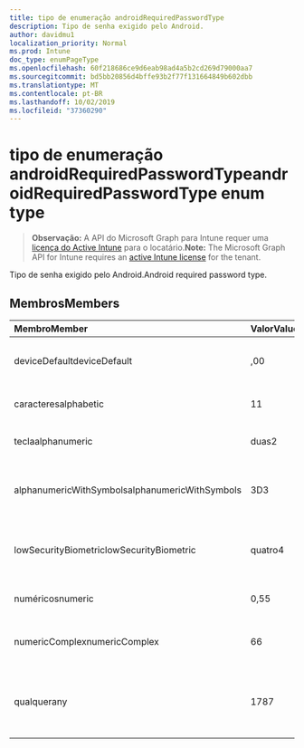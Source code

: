 ```yaml
---
title: tipo de enumeração androidRequiredPasswordType
description: Tipo de senha exigido pelo Android.
author: davidmu1
localization_priority: Normal
ms.prod: Intune
doc_type: enumPageType
ms.openlocfilehash: 60f218686ce9d6eab98ad4a5b2cd269d79000aa7
ms.sourcegitcommit: bd5bb20856d4bffe93b2f77f131664849b602dbb
ms.translationtype: MT
ms.contentlocale: pt-BR
ms.lasthandoff: 10/02/2019
ms.locfileid: "37360290"
---
```

# <a name="androidrequiredpasswordtype-enum-type"></a><span data-ttu-id="e10eb-103">tipo de enumeração androidRequiredPasswordType</span><span class="sxs-lookup"><span data-stu-id="e10eb-103">androidRequiredPasswordType enum type</span></span>

> <span data-ttu-id="e10eb-104">**Observação:** A API do Microsoft Graph para Intune requer uma [licença do Active Intune](https://go.microsoft.com/fwlink/?linkid=839381) para o locatário.</span><span class="sxs-lookup"><span data-stu-id="e10eb-104">**Note:** The Microsoft Graph API for Intune requires an [active Intune license](https://go.microsoft.com/fwlink/?linkid=839381) for the tenant.</span></span>

<span data-ttu-id="e10eb-105">Tipo de senha exigido pelo Android.</span><span class="sxs-lookup"><span data-stu-id="e10eb-105">Android required password type.</span></span>

## <a name="members"></a><span data-ttu-id="e10eb-106">Membros</span><span class="sxs-lookup"><span data-stu-id="e10eb-106">Members</span></span>
|<span data-ttu-id="e10eb-107">Membro</span><span class="sxs-lookup"><span data-stu-id="e10eb-107">Member</span></span>|<span data-ttu-id="e10eb-108">Valor</span><span class="sxs-lookup"><span data-stu-id="e10eb-108">Value</span></span>|<span data-ttu-id="e10eb-109">Descrição</span><span class="sxs-lookup"><span data-stu-id="e10eb-109">Description</span></span>|
|:---|:---|:---|
|<span data-ttu-id="e10eb-110">deviceDefault</span><span class="sxs-lookup"><span data-stu-id="e10eb-110">deviceDefault</span></span>|<span data-ttu-id="e10eb-111">,0</span><span class="sxs-lookup"><span data-stu-id="e10eb-111">0</span></span>|<span data-ttu-id="e10eb-112">Valor padrão do dispositivo, sem intenção.</span><span class="sxs-lookup"><span data-stu-id="e10eb-112">Device default value, no intent.</span></span>|
|<span data-ttu-id="e10eb-113">caracteres</span><span class="sxs-lookup"><span data-stu-id="e10eb-113">alphabetic</span></span>|<span data-ttu-id="e10eb-114">1</span><span class="sxs-lookup"><span data-stu-id="e10eb-114">1</span></span>|<span data-ttu-id="e10eb-115">Senha alfabética necessária.</span><span class="sxs-lookup"><span data-stu-id="e10eb-115">Alphabetic password required.</span></span>|
|<span data-ttu-id="e10eb-116">tecla</span><span class="sxs-lookup"><span data-stu-id="e10eb-116">alphanumeric</span></span>|<span data-ttu-id="e10eb-117">duas</span><span class="sxs-lookup"><span data-stu-id="e10eb-117">2</span></span>|<span data-ttu-id="e10eb-118">Senha alfanumérica obrigatória.</span><span class="sxs-lookup"><span data-stu-id="e10eb-118">Alphanumeric password required.</span></span>|
|<span data-ttu-id="e10eb-119">alphanumericWithSymbols</span><span class="sxs-lookup"><span data-stu-id="e10eb-119">alphanumericWithSymbols</span></span>|<span data-ttu-id="e10eb-120">3D</span><span class="sxs-lookup"><span data-stu-id="e10eb-120">3</span></span>|<span data-ttu-id="e10eb-121">Alfanumérica com símbolos de senha necessários.</span><span class="sxs-lookup"><span data-stu-id="e10eb-121">Alphanumeric with symbols password required.</span></span>|
|<span data-ttu-id="e10eb-122">lowSecurityBiometric</span><span class="sxs-lookup"><span data-stu-id="e10eb-122">lowSecurityBiometric</span></span>|<span data-ttu-id="e10eb-123">quatro</span><span class="sxs-lookup"><span data-stu-id="e10eb-123">4</span></span>|<span data-ttu-id="e10eb-124">Senha com base em Biometria de segurança baixa necessária.</span><span class="sxs-lookup"><span data-stu-id="e10eb-124">Low security biometrics based password required.</span></span>|
|<span data-ttu-id="e10eb-125">numéricos</span><span class="sxs-lookup"><span data-stu-id="e10eb-125">numeric</span></span>|<span data-ttu-id="e10eb-126">0,5</span><span class="sxs-lookup"><span data-stu-id="e10eb-126">5</span></span>|<span data-ttu-id="e10eb-127">Senha numérica obrigatória.</span><span class="sxs-lookup"><span data-stu-id="e10eb-127">Numeric password required.</span></span>|
|<span data-ttu-id="e10eb-128">numericComplex</span><span class="sxs-lookup"><span data-stu-id="e10eb-128">numericComplex</span></span>|<span data-ttu-id="e10eb-129">6</span><span class="sxs-lookup"><span data-stu-id="e10eb-129">6</span></span>|<span data-ttu-id="e10eb-130">Senha numérica complexa obrigatória.</span><span class="sxs-lookup"><span data-stu-id="e10eb-130">Numeric complex password required.</span></span>|
|<span data-ttu-id="e10eb-131">qualquer</span><span class="sxs-lookup"><span data-stu-id="e10eb-131">any</span></span>|<span data-ttu-id="e10eb-132">178</span><span class="sxs-lookup"><span data-stu-id="e10eb-132">7</span></span>|<span data-ttu-id="e10eb-133">Uma senha ou um padrão é necessário, e qualquer um é aceitável.</span><span class="sxs-lookup"><span data-stu-id="e10eb-133">A password or pattern is required, and any is acceptable.</span></span>|




